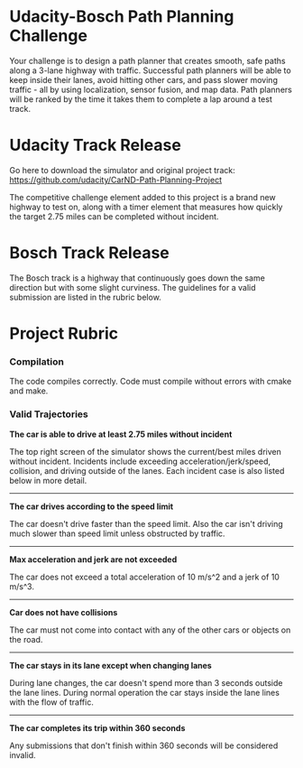 # Udacity-Bosch Path Planning Challenge
Your challenge is to design a path planner that creates smooth, safe paths along a 3-lane highway with traffic. Successful path planners will be able to keep inside their lanes, avoid hitting other cars, and pass slower moving traffic - all by using localization, sensor fusion, and map data. Path planners will be ranked by the time it takes them to complete a lap around a test track.

# Udacity Track Release
Go here to download the simulator and original project track: https://github.com/udacity/CarND-Path-Planning-Project

The competitive challenge element added to this project is a brand new highway to test on, along with a timer element that measures how quickly the target 2.75 miles can be completed without incident. 

# Bosch Track Release
The Bosch track is a highway that continuously goes down the same direction but with some slight curviness. The guidelines for a valid submission are listed in the rubric below.

# Project Rubric 


### Compilation
The code compiles correctly. Code must compile without errors with cmake and make.

### Valid Trajectories
**The car is able to drive at least 2.75 miles without incident**        

The top right screen of the simulator shows the current/best miles driven without incident. Incidents include exceeding acceleration/jerk/speed, collision, and driving outside of the lanes. Each incident case is also listed below in more detail.

----------------------------------------------------------------------------------------------------------------------------------------

**The car drives according to the speed limit**

The car doesn't drive faster than the speed limit. Also the car isn't driving much slower than speed limit unless obstructed by traffic.

----------------------------------------------------------------------------------------------------------------------------------------

**Max acceleration and jerk are not exceeded**

The car does not exceed a total acceleration of 10 m/s^2 and a jerk of 10 m/s^3.

----------------------------------------------------------------------------------------------------------------------------------------

**Car does not have collisions**

The car must not come into contact with any of the other cars or objects on the road.

----------------------------------------------------------------------------------------------------------------------------------------

**The car stays in its lane except when changing lanes**

During lane changes, the car doesn't spend more than 3 seconds outside the lane lines. During normal operation the car stays inside the lane lines with the flow of traffic.

----------------------------------------------------------------------------------------------------------------------------------------

**The car completes its trip within 360 seconds**

Any submissions that don't finish within 360 seconds will be considered invalid.






